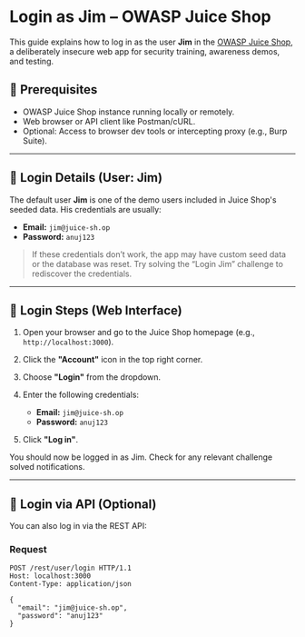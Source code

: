 # Login as Jim – OWASP Juice Shop

This guide explains how to log in as the user **Jim** in the [OWASP Juice Shop](https://owasp.org/www-project-juice-shop/), a deliberately insecure web app for security training, awareness demos, and testing.

## 🧾 Prerequisites

- OWASP Juice Shop instance running locally or remotely.
- Web browser or API client like Postman/cURL.
- Optional: Access to browser dev tools or intercepting proxy (e.g., Burp Suite).

---

## 🔐 Login Details (User: Jim)

The default user **Jim** is one of the demo users included in Juice Shop's seeded data. His credentials are usually:

- **Email:** `jim@juice-sh.op`
- **Password:** `anuj123`

> If these credentials don’t work, the app may have custom seed data or the database was reset. Try solving the “Login Jim” challenge to rediscover the credentials.

---

## 🚀 Login Steps (Web Interface)

1. Open your browser and go to the Juice Shop homepage (e.g., `http://localhost:3000`).
2. Click the **"Account"** icon in the top right corner.
3. Choose **"Login"** from the dropdown.
4. Enter the following credentials:

   - **Email:** `jim@juice-sh.op`
   - **Password:** `anuj123`

5. Click **"Log in"**.

You should now be logged in as Jim. Check for any relevant challenge solved notifications.

---

## 🧪 Login via API (Optional)

You can also log in via the REST API:

### Request

```http
POST /rest/user/login HTTP/1.1
Host: localhost:3000
Content-Type: application/json

{
  "email": "jim@juice-sh.op",
  "password": "anuj123"
}
